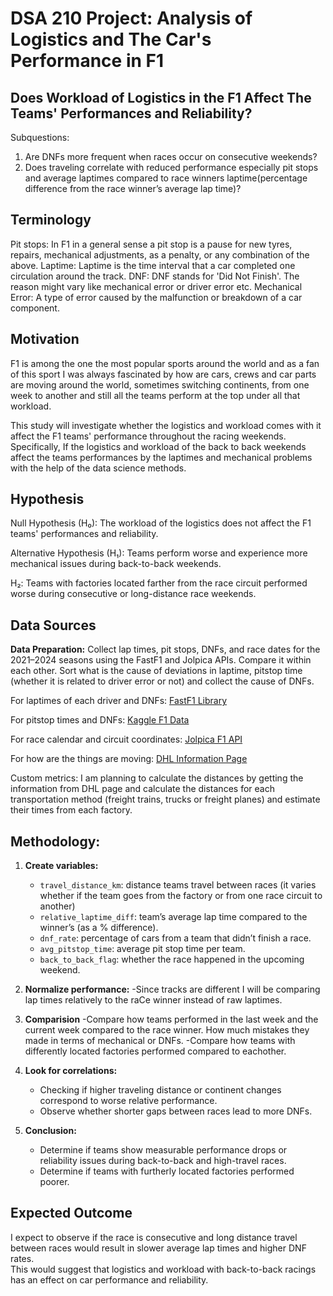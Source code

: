 # DSA 210 Project: Analysis of Logistics and The Car's Performance in F1
## Does Workload of Logistics in the F1 Affect The Teams' Performances and Reliability?

Subquestions:
1. Are DNFs more frequent when races occur on consecutive weekends?
2. Does traveling correlate with reduced performance especially pit stops and average laptimes compared to race winners laptime(percentage difference from the race winner’s average lap time)?

## Terminology 
Pit stops: In F1 in a general sense a pit stop is a pause for new tyres, repairs, mechanical adjustments, as a penalty, or any combination of the above.
Laptime: Laptime is the time interval that a car completed one circulation around the track.
DNF: DNF stands for 'Did Not Finish'. The reason might vary like mechanical error or driver error etc.
Mechanical Error: A type of error caused by the malfunction or breakdown of a car component.



## Motivation
F1 is among the one the most popular sports around the world and as a fan of this sport I was always fascinated by how are cars, crews and car parts are moving around the world, sometimes switching continents, from one week to another and still all the teams perform at the top under all that workload. 

This study will investigate whether the logistics and workload comes with it affect the F1 teams' performance throughout the racing weekends. Specifically, If the logistics and workload of the back to back weekends affect the teams performances by the laptimes and mechanical problems with the help of the data science methods.

## Hypothesis
Null Hypothesis (H₀): The workload of the logistics does not affect the F1 teams' performances and reliability.

Alternative Hypothesis (H₁): Teams perform worse and experience more mechanical issues during back-to-back weekends.

H₂: Teams with factories located farther from the race circuit performed worse during consecutive or long-distance race weekends.

## Data Sources

**Data Preparation:** Collect lap times, pit stops, DNFs, and race dates for the 2021–2024 seasons using the FastF1 and Jolpica APIs. Compare it within each other. Sort what is the cause of deviations in laptime, pitstop time (whether it is related to driver error or not) and collect the cause of DNFs.

For laptimes of each driver and DNFs: [FastF1 Library](https://theoehrly.github.io/Fast-F1/)

For pitstop times and DNFs: [Kaggle F1 Data](https://www.kaggle.com/datasets/rohanrao/formula-1-world-championship-1950-2020)

For race calendar and circuit coordinates: [Jolpica F1 API](https://api.jolpi.ca/)

For how are the things are moving: [DHL Information Page](https://inmotion.dhl/en/formula-1)

Custom metrics: I am planning to calculate the distances by getting the information from DHL page and calculate the distances for each transportation method (freight trains, trucks or freight planes) and estimate their times from each factory.


## Methodology:

1. **Create variables:**
   - `travel_distance_km`: distance teams travel between races (it varies whether if the team goes from the factory or from one race circuit to another)
   - `relative_laptime_diff`: team’s average lap time compared to the winner’s (as a % difference).  
   - `dnf_rate`: percentage of cars from a team that didn’t finish a race.  
   - `avg_pitstop_time`: average pit stop time per team.
   - `back_to_back_flag`: whether the race happened in the upcoming weekend.  

2. **Normalize performance:**
   -Since tracks are different I will be comparing lap times relatively to the raCe winner instead of raw laptimes.
   
3. **Comparision**
   -Compare how teams performed in the last week and the current week compared to the race winner. How much mistakes they made in terms of mechanical or DNFs.
   -Compare how teams with differently located factories performed compared to eachother.

4. **Look for correlations:**
   - Checking if higher traveling distance or continent changes correspond to worse relative performance.  
   - Observe whether shorter gaps between races lead to more DNFs.

5. **Conclusion:**
   - Determine if teams show measurable performance drops or reliability issues during back-to-back and high-travel races.
   - Determine if teams with furtherly located factories performed poorer.


## Expected Outcome
I expect to observe if the race is consecutive and long distance travel between races would result in slower average lap times and higher DNF rates.  
This would suggest that logistics and workload with back-to-back racings has an effect on car performance and reliability.
